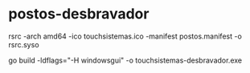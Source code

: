 # postos-desbravador

rsrc -arch amd64 -ico touchsistemas.ico -manifest postos.manifest -o rsrc.syso

go build -ldflags="-H windowsgui"  -o touchsistemas-desbravador.exe
